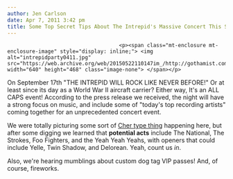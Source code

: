 ```yaml
---
author: Jen Carlson
date: Apr 7, 2011 3:42 pm
title: Some Top Secret Tips About The Intrepid's Massive Concert This September
---
```


	
										<p><span class="mt-enclosure mt-enclosure-image" style="display: inline;"> <img alt="intrepidparty0411.jpg" src="https://web.archive.org/web/20150522110147im_/http://gothamist.com/attachments/arts_jen/intrepidparty0411.jpg" width="640" height="468" class="image-none"> </span></p>

<p>On September 17th &quot;THE INTREPID WILL ROCK LIKE NEVER BEFORE!&quot; Or at least since its day as a World War II aircraft carrier? Either way, It&apos;s an ALL CAPS event! According to the press release we received, the night will have a strong focus on music, and include some of &quot;today&apos;s top recording artists&quot; coming together for an unprecedented concert event. </p>

<p>We were totally picturing some sort of <a href="https://web.archive.org/web/20150522110147/http://www.youtube.com/watch?v=mEszTzdUMcY">Cher type thing</a> happening here, but after some digging we learned that <strong>potential acts</strong> include The National, The Strokes, Foo Fighters, and the Yeah Yeah Yeahs, with openers that could include Yelle, Twin Shadow, and Delorean. Yeah, count us <em>in</em>.</p>

<p>Also, we&apos;re hearing mumblings about custom dog tag VIP passes! And, of course, fireworks.</p>					
										
									
				